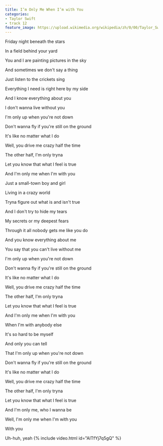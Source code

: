```yaml
---
title: I’m Only Me When I’m with You
categories:
- Taylor Swift
- track 12
feature_image: https://upload.wikimedia.org/wikipedia/zh/0/00/Taylor_Swift_album.jpg
--- 
```

Friday night beneath the stars

In a field behind your yard

You and I are painting pictures in the sky

And sometimes we don't say a thing

Just listen to the crickets sing

Everything I need is right here by my side

And I know everything about you

I don't wanna live without you

I'm only up when you're not down

Don't wanna fly if you're still on the ground

It's like no matter what I do

Well, you drive me crazy half the time

The other half, I'm only tryna

Let you know that what I feel is true

And I'm only me when I'm with you

Just a small-town boy and girl

Living in a crazy world

Tryna figure out what is and isn't true

And I don't try to hide my tears

My secrets or my deepest fears

Through it all nobody gets me like you do

And you know everything about me

You say that you can't live without me

I'm only up when you're not down

Don't wanna fly if you're still on the ground

It's like no matter what I do

Well, you drive me crazy half the time

The other half, I'm only tryna

Let you know that what I feel is true

And I'm only me when I'm with you

When I'm with anybody else

It's so hard to be myself

And only you can tell

That I'm only up when you're not down

Don't wanna fly if you're still on the ground

It's like no matter what I do

Well, you drive me crazy half the time

The other half, I'm only tryna

Let you know that what I feel is true

And I'm only me, who I wanna be

Well, I'm only me when I'm with you

With you

Uh-huh, yeah
{% include video.html id="AlTfYj7q5gQ" %}